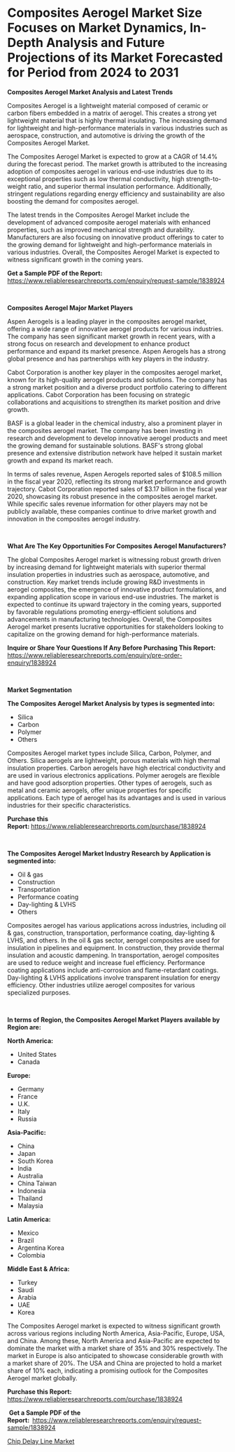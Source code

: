 <p><h1>Composites Aerogel Market Size Focuses on Market Dynamics, In-Depth Analysis and Future Projections of its Market Forecasted for Period from 2024 to 2031</h1></p><p><strong>Composites Aerogel Market Analysis and Latest Trends</strong></p>
<p><p>Composites Aerogel is a lightweight material composed of ceramic or carbon fibers embedded in a matrix of aerogel. This creates a strong yet lightweight material that is highly thermal insulating. The increasing demand for lightweight and high-performance materials in various industries such as aerospace, construction, and automotive is driving the growth of the Composites Aerogel Market.</p><p>The Composites Aerogel Market is expected to grow at a CAGR of 14.4% during the forecast period. The market growth is attributed to the increasing adoption of composites aerogel in various end-use industries due to its exceptional properties such as low thermal conductivity, high strength-to-weight ratio, and superior thermal insulation performance. Additionally, stringent regulations regarding energy efficiency and sustainability are also boosting the demand for composites aerogel.</p><p>The latest trends in the Composites Aerogel Market include the development of advanced composite aerogel materials with enhanced properties, such as improved mechanical strength and durability. Manufacturers are also focusing on innovative product offerings to cater to the growing demand for lightweight and high-performance materials in various industries. Overall, the Composites Aerogel Market is expected to witness significant growth in the coming years.</p></p>
<p><strong>Get a Sample PDF of the Report:&nbsp;</strong> <a href="https://www.reliableresearchreports.com/enquiry/request-sample/1838924">https://www.reliableresearchreports.com/enquiry/request-sample/1838924</a></p>
<p>&nbsp;</p>
<p><strong>Composites Aerogel Major Market Players</strong></p>
<p><p>Aspen Aerogels is a leading player in the composites aerogel market, offering a wide range of innovative aerogel products for various industries. The company has seen significant market growth in recent years, with a strong focus on research and development to enhance product performance and expand its market presence. Aspen Aerogels has a strong global presence and has partnerships with key players in the industry.</p><p>Cabot Corporation is another key player in the composites aerogel market, known for its high-quality aerogel products and solutions. The company has a strong market position and a diverse product portfolio catering to different applications. Cabot Corporation has been focusing on strategic collaborations and acquisitions to strengthen its market position and drive growth.</p><p>BASF is a global leader in the chemical industry, also a prominent player in the composites aerogel market. The company has been investing in research and development to develop innovative aerogel products and meet the growing demand for sustainable solutions. BASF's strong global presence and extensive distribution network have helped it sustain market growth and expand its market reach.</p><p>In terms of sales revenue, Aspen Aerogels reported sales of $108.5 million in the fiscal year 2020, reflecting its strong market performance and growth trajectory. Cabot Corporation reported sales of $3.17 billion in the fiscal year 2020, showcasing its robust presence in the composites aerogel market. While specific sales revenue information for other players may not be publicly available, these companies continue to drive market growth and innovation in the composites aerogel industry.</p></p>
<p>&nbsp;</p>
<p><strong>What Are The Key Opportunities For Composites Aerogel Manufacturers?</strong></p>
<p><p>The global Composites Aerogel market is witnessing robust growth driven by increasing demand for lightweight materials with superior thermal insulation properties in industries such as aerospace, automotive, and construction. Key market trends include growing R&D investments in aerogel composites, the emergence of innovative product formulations, and expanding application scope in various end-use industries. The market is expected to continue its upward trajectory in the coming years, supported by favorable regulations promoting energy-efficient solutions and advancements in manufacturing technologies. Overall, the Composites Aerogel market presents lucrative opportunities for stakeholders looking to capitalize on the growing demand for high-performance materials.</p></p>
<p><strong>Inquire or Share Your Questions If Any Before Purchasing This Report:</strong> <a href="https://www.reliableresearchreports.com/enquiry/pre-order-enquiry/1838924">https://www.reliableresearchreports.com/enquiry/pre-order-enquiry/1838924</a></p>
<p>&nbsp;</p>
<p><strong>Market Segmentation</strong></p>
<p><strong>The Composites Aerogel Market Analysis by types is segmented into:</strong></p>
<p><ul><li>Silica</li><li>Carbon</li><li>Polymer</li><li>Others</li></ul></p>
<p><p>Composites Aerogel market types include Silica, Carbon, Polymer, and Others. Silica aerogels are lightweight, porous materials with high thermal insulation properties. Carbon aerogels have high electrical conductivity and are used in various electronics applications. Polymer aerogels are flexible and have good adsorption properties. Other types of aerogels, such as metal and ceramic aerogels, offer unique properties for specific applications. Each type of aerogel has its advantages and is used in various industries for their specific characteristics.</p></p>
<p><strong>Purchase this Report:&nbsp;</strong><a href="https://www.reliableresearchreports.com/purchase/1838924">https://www.reliableresearchreports.com/purchase/1838924</a></p>
<p>&nbsp;</p>
<p><strong>The Composites Aerogel Market Industry Research by Application is segmented into:</strong></p>
<p><ul><li>Oil & gas</li><li>Construction</li><li>Transportation</li><li>Performance coating</li><li>Day-lighting & LVHS</li><li>Others</li></ul></p>
<p><p>Composites aerogel has various applications across industries, including oil & gas, construction, transportation, performance coating, day-lighting & LVHS, and others. In the oil & gas sector, aerogel composites are used for insulation in pipelines and equipment. In construction, they provide thermal insulation and acoustic dampening. In transportation, aerogel composites are used to reduce weight and increase fuel efficiency. Performance coating applications include anti-corrosion and flame-retardant coatings. Day-lighting & LVHS applications involve transparent insulation for energy efficiency. Other industries utilize aerogel composites for various specialized purposes.</p></p>
<p>&nbsp;</p>
<p><strong>In terms of Region, the Composites Aerogel Market Players available by Region are:</strong></p>
<p>
    <p> <strong> North America: </strong>
        <ul>
            <li>United States</li>
            <li>Canada</li>
        </ul>
        </p> 
    <p> <strong> Europe: </strong>
        <ul>
            <li>Germany</li>
            <li>France</li>
            <li>U.K.</li>
            <li>Italy</li>
            <li>Russia</li>
        </ul>
        </p> 
    <p> <strong> Asia-Pacific: </strong>
        <ul>
            <li>China</li>
            <li>Japan</li>
            <li>South Korea</li>
            <li>India</li>
            <li>Australia</li>
            <li>China Taiwan</li>
            <li>Indonesia</li>
            <li>Thailand</li>
            <li>Malaysia</li>
        </ul>
        </p> 
    <p> <strong> Latin America: </strong>
        <ul>
            <li>Mexico</li>
            <li>Brazil</li>
            <li>Argentina Korea</li>
            <li>Colombia</li>
        </ul>
        </p> 
    <p> <strong> Middle East & Africa: </strong>
        <ul>
            <li>Turkey</li>
            <li>Saudi</li>
            <li>Arabia</li>
            <li>UAE</li>
            <li>Korea</li>
        </ul>
    </p>
    </p>
<p><p>The Composites Aerogel market is expected to witness significant growth across various regions including North America, Asia-Pacific, Europe, USA, and China. Among these, North America and Asia-Pacific are expected to dominate the market with a market share of 35% and 30% respectively. The market in Europe is also anticipated to showcase considerable growth with a market share of 20%. The USA and China are projected to hold a market share of 10% each, indicating a promising outlook for the Composites Aerogel market globally.</p></p>
<p><strong>Purchase this Report: </strong><a href="https://www.reliableresearchreports.com/purchase/1838924">https://www.reliableresearchreports.com/purchase/1838924</a></p>
<p>&nbsp;<strong>Get a Sample PDF of the Report:&nbsp;&nbsp;</strong><a href="https://www.reliableresearchreports.com/enquiry/request-sample/1838924">https://www.reliableresearchreports.com/enquiry/request-sample/1838924</a></p>
<p><strong></strong></p>
<p><p><a href="https://thundering-castanet-c65.notion.site/Chip-Delay-Line-Market-Size-Reflecting-a-Forecast-Till-2031-Market-By-Type-By-Application-and-By-G-5c942e1cd4e34700b6ea794c79cf03df">Chip Delay Line Market</a></p></p>